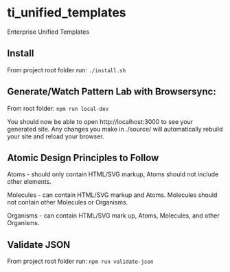 # ti_unified_templates
Enterprise Unified Templates

## Install
From project root folder run:
`./install.sh`

## Generate/Watch Pattern Lab with Browsersync:
From root folder:
`npm run local-dev`

You should now be able to open http://localhost:3000 to see your generated site. Any changes you make in ./source/ will automatically rebuild your site and reload your browser.

## Atomic Design Principles to Follow

Atoms - should only contain HTML/SVG markup, Atoms should not include other elements.

Molecules - can contain HTML/SVG markup and Atoms.  Molecules should not contain other Molecules or Organisms.

Organisms - can contain HTML/SVG mark up, Atoms, Molecules, and other Organisms.

## Validate JSON
From project root folder run:
`npm run validate-json`